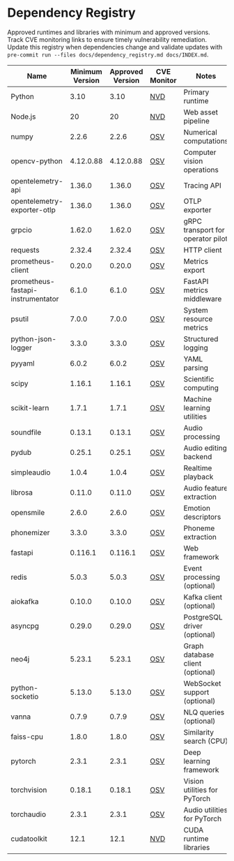 # Dependency Registry

Approved runtimes and libraries with minimum and approved versions.
Track CVE monitoring links to ensure timely vulnerability remediation. Update this registry when dependencies change and validate updates with `pre-commit run --files docs/dependency_registry.md docs/INDEX.md`.

| Name | Minimum Version | Approved Version | CVE Monitor | Notes |
| --- | --- | --- | --- | --- |
| Python | 3.10 | 3.10 | [NVD](https://nvd.nist.gov/vuln/search/results?query=python) | Primary runtime |
| Node.js | 20 | 20 | [NVD](https://nvd.nist.gov/vuln/search/results?query=node.js) | Web asset pipeline |
| numpy | 2.2.6 | 2.2.6 | [OSV](https://osv.dev/list?ecosystem=PyPI&q=numpy) | Numerical computations |
| opencv-python | 4.12.0.88 | 4.12.0.88 | [OSV](https://osv.dev/list?ecosystem=PyPI&q=opencv-python) | Computer vision operations |
| opentelemetry-api | 1.36.0 | 1.36.0 | [OSV](https://osv.dev/list?ecosystem=PyPI&q=opentelemetry-api) | Tracing API |
| opentelemetry-exporter-otlp | 1.36.0 | 1.36.0 | [OSV](https://osv.dev/list?ecosystem=PyPI&q=opentelemetry-exporter-otlp) | OTLP exporter |
| grpcio | 1.62.0 | 1.62.0 | [OSV](https://osv.dev/list?ecosystem=PyPI&q=grpcio) | gRPC transport for operator pilot |
| requests | 2.32.4 | 2.32.4 | [OSV](https://osv.dev/list?ecosystem=PyPI&q=requests) | HTTP client |
| prometheus-client | 0.20.0 | 0.20.0 | [OSV](https://osv.dev/list?ecosystem=PyPI&q=prometheus-client) | Metrics export |
| prometheus-fastapi-instrumentator | 6.1.0 | 6.1.0 | [OSV](https://osv.dev/list?ecosystem=PyPI&q=prometheus-fastapi-instrumentator) | FastAPI metrics middleware |
| psutil | 7.0.0 | 7.0.0 | [OSV](https://osv.dev/list?ecosystem=PyPI&q=psutil) | System resource metrics |
| python-json-logger | 3.3.0 | 3.3.0 | [OSV](https://osv.dev/list?ecosystem=PyPI&q=python-json-logger) | Structured logging |
| pyyaml | 6.0.2 | 6.0.2 | [OSV](https://osv.dev/list?ecosystem=PyPI&q=pyyaml) | YAML parsing |
| scipy | 1.16.1 | 1.16.1 | [OSV](https://osv.dev/list?ecosystem=PyPI&q=scipy) | Scientific computing |
| scikit-learn | 1.7.1 | 1.7.1 | [OSV](https://osv.dev/list?ecosystem=PyPI&q=scikit-learn) | Machine learning utilities |
| soundfile | 0.13.1 | 0.13.1 | [OSV](https://osv.dev/list?ecosystem=PyPI&q=soundfile) | Audio processing |
| pydub | 0.25.1 | 0.25.1 | [OSV](https://osv.dev/list?ecosystem=PyPI&q=pydub) | Audio editing backend |
| simpleaudio | 1.0.4 | 1.0.4 | [OSV](https://osv.dev/list?ecosystem=PyPI&q=simpleaudio) | Realtime playback |
| librosa | 0.11.0 | 0.11.0 | [OSV](https://osv.dev/list?ecosystem=PyPI&q=librosa) | Audio feature extraction |
| opensmile | 2.6.0 | 2.6.0 | [OSV](https://osv.dev/list?ecosystem=PyPI&q=opensmile) | Emotion descriptors |
| phonemizer | 3.3.0 | 3.3.0 | [OSV](https://osv.dev/list?ecosystem=PyPI&q=phonemizer) | Phoneme extraction |
| fastapi | 0.116.1 | 0.116.1 | [OSV](https://osv.dev/list?ecosystem=PyPI&q=fastapi) | Web framework |
| redis | 5.0.3 | 5.0.3 | [OSV](https://osv.dev/list?ecosystem=PyPI&q=redis) | Event processing (optional) |
| aiokafka | 0.10.0 | 0.10.0 | [OSV](https://osv.dev/list?ecosystem=PyPI&q=aiokafka) | Kafka client (optional) |
| asyncpg | 0.29.0 | 0.29.0 | [OSV](https://osv.dev/list?ecosystem=PyPI&q=asyncpg) | PostgreSQL driver (optional) |
| neo4j | 5.23.1 | 5.23.1 | [OSV](https://osv.dev/list?ecosystem=PyPI&q=neo4j) | Graph database client (optional) |
| python-socketio | 5.13.0 | 5.13.0 | [OSV](https://osv.dev/list?ecosystem=PyPI&q=python-socketio) | WebSocket support (optional) |
| vanna | 0.7.9 | 0.7.9 | [OSV](https://osv.dev/list?ecosystem=PyPI&q=vanna) | NLQ queries (optional) |
| faiss-cpu | 1.8.0 | 1.8.0 | [OSV](https://osv.dev/list?ecosystem=PyPI&q=faiss-cpu) | Similarity search (CPU) |
| pytorch | 2.3.1 | 2.3.1 | [OSV](https://osv.dev/list?ecosystem=PyPI&q=pytorch) | Deep learning framework |
| torchvision | 0.18.1 | 0.18.1 | [OSV](https://osv.dev/list?ecosystem=PyPI&q=torchvision) | Vision utilities for PyTorch |
| torchaudio | 2.3.1 | 2.3.1 | [OSV](https://osv.dev/list?ecosystem=PyPI&q=torchaudio) | Audio utilities for PyTorch |
| cudatoolkit | 12.1 | 12.1 | [NVD](https://nvd.nist.gov/vuln/search/results?query=CUDA%20Toolkit) | CUDA runtime libraries |
